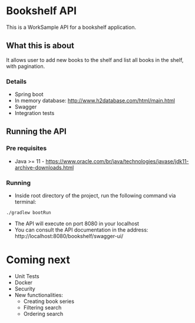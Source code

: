 # Bookshelf API

This is a WorkSample API for a bookshelf application.

## What this is about
It allows user to add new books to the shelf and list all books in the shelf, with pagination.

### Details
* Spring boot
* In memory database: http://www.h2database.com/html/main.html
* Swagger
* Integration tests

## Running the API

### Pre requisites
* Java >= 11 - https://www.oracle.com/br/java/technologies/javase/jdk11-archive-downloads.html

### Running
* Inside root directory of the project, run the following command via terminal:
```shell
./gradlew bootRun
```
* The API will execute on port 8080 in your localhost
* You can consult the API documentation in the address: http://localhost:8080/bookshelf/swagger-ui/

# Coming next
* Unit Tests
* Docker
* Security
* New functionalities:
  * Creating book series
  * Filtering search
  * Ordering search